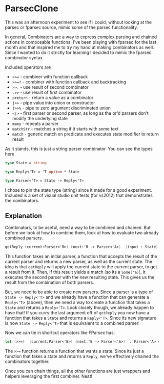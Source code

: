 ParsecClone
===========

This was an afternoon experiment to see if I could, without looking at the parsec or fparsec source, mimic some of the parsec functionality. 

In general, Combinators are a way to express complex parsing and chained actions in composable functions.  I've been playing with fparsec for the last month and that inspired me to try my hand at making combinators as well. Since I wanted to do it strictly for learning I decided to mimic the fparsec combinator syntax.

Included operators are

- `>>=` - combiner with function callback
- `>>=?` - combiner with function callback and backtracking
- `>>.` - use result of second combinator
- `.>>` - use result of first combinator
- `preturn` - return a value as a combinator
- `|>>` - pipe value into union or constructor
- `|>>%` - pipe to zero argument discriminated union
- `<|>` - first parser or second parser, as long as the or'd parsers don't modify the underlying state
- `many` - repeats a parser
- `matchStr` - matches a string if it starts with some text
- `match` - generic match on predicate and executes state modifier to return result

As it stands, this is just a string parser combinator. You can see the types here

```fsharp
type State = string

type Reply<'T> = 'T option * State

type Parser<'T> = State -> Reply<'T>
```

I chose to pin the state type (string) since it made for a good experiment. Included is a set of visual studio unit tests (for vs2012) that demonstrates the combinators.

Explanation
---

Combinators, to be useful, need a way to be combined and chained. But before we look at how to combine them, look at how to evaluate two already combined parsers.

```fsharp
getReply (current:Parser<'B>) (next:'B -> Parser<'A>)  (input : State): Reply<'A> 
```

This function takes an initial parser, a function that accepts the result of the current parser and returns a new parser, as well as the current state.  The idea is that `getReply` will apply the current state to the current parser, to get a result from it. Then, if this result yields a match (so its a `Some('a)`), it executes the second parser with the new resulting state. This gives us the result from the combination of both parsers. 

But, we need to be able to create new parsers.  Since a parser is a type of `State -> Reply<'T>` and we already have a function that can generate a `Reply<'T`> (above), then we need a way to create a function that takes a `State` and returns a `Reply<'T>`. Look closely though, we already happen to have that! If you curry the last argument off of `getReply` you now have a function that takes a `State` and returns a `Reply<'T>`.  Since its new signature is now `State -> Reply<'T>` that is equivalent to a combined parser!
 
Now we can tie in shortcut operators like FParsec has:

```fsharp
let (>>=)  (current:Parser<'B>) (next:'B -> Parser<'A>)  : Parser<'A> = getReply current next                                   
```

The `>>=` function returns a function that wants a state.  Since its just a function that takes a state and returns a `Reply`, we've effectively chained the combinators together.   
  

Once you can chain things, all the other functions are just wrappers and helpers leveraging the first combiner. Neat!